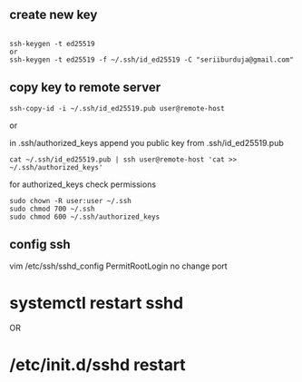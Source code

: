 ## create new key
```

ssh-keygen -t ed25519
or
ssh-keygen -t ed25519 -f ~/.ssh/id_ed25519 -C "seriiburduja@gmail.com"
```

## copy key to remote server
```
ssh-copy-id -i ~/.ssh/id_ed25519.pub user@remote-host
```

or

in .ssh/authorized_keys append you public key from .ssh/id_ed25519.pub
```
cat ~/.ssh/id_ed25519.pub | ssh user@remote-host 'cat >> ~/.ssh/authorized_keys'
```

for authorized_keys check permissions
```
sudo chown -R user:user ~/.ssh
sudo chmod 700 ~/.ssh
sudo chmod 600 ~/.ssh/authorized_keys
```


## config ssh
vim /etc/ssh/sshd_config
PermitRootLogin no
change port

# systemctl restart sshd
OR
# /etc/init.d/sshd restart

